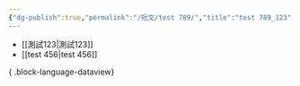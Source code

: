 ```yaml
---
{"dg-publish":true,"permalink":"/短文/test 789/","title":"test 789_123","noteIcon":"3","created":"2025-06-18T13:46:45.827+08:00","updated":"2025-06-18T14:09:42.879+08:00"}
---
```







- [[測試123\|測試123]]
- [[test 456\|test 456]]

{ .block-language-dataview}




